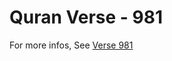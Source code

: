 # Quran Verse - 981 

For more infos, See [Verse 981](https://www.quranbookk.com/quran/search?q=981)